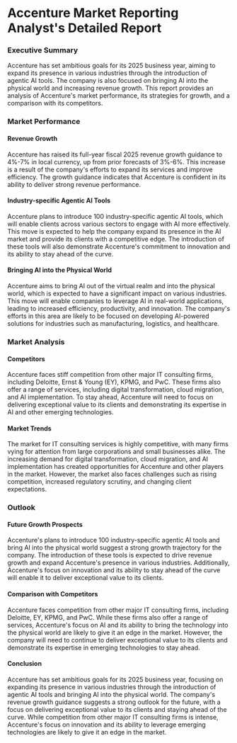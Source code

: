 Accenture Market Reporting Analyst's Detailed Report
===========================================================

### Executive Summary

Accenture has set ambitious goals for its 2025 business year, aiming to expand its presence in various industries through the introduction of agentic AI tools. The company is also focused on bringing AI into the physical world and increasing revenue growth. This report provides an analysis of Accenture's market performance, its strategies for growth, and a comparison with its competitors.

### Market Performance

#### Revenue Growth

Accenture has raised its full-year fiscal 2025 revenue growth guidance to 4%-7% in local currency, up from prior forecasts of 3%-6%. This increase is a result of the company's efforts to expand its services and improve efficiency. The growth guidance indicates that Accenture is confident in its ability to deliver strong revenue performance.

#### Industry-specific Agentic AI Tools

Accenture plans to introduce 100 industry-specific agentic AI tools, which will enable clients across various sectors to engage with AI more effectively. This move is expected to help the company expand its presence in the AI market and provide its clients with a competitive edge. The introduction of these tools will also demonstrate Accenture's commitment to innovation and its ability to stay ahead of the curve.

#### Bringing AI into the Physical World

Accenture aims to bring AI out of the virtual realm and into the physical world, which is expected to have a significant impact on various industries. This move will enable companies to leverage AI in real-world applications, leading to increased efficiency, productivity, and innovation. The company's efforts in this area are likely to be focused on developing AI-powered solutions for industries such as manufacturing, logistics, and healthcare.

### Market Analysis

#### Competitors

Accenture faces stiff competition from other major IT consulting firms, including Deloitte, Ernst & Young (EY), KPMG, and PwC. These firms also offer a range of services, including digital transformation, cloud migration, and AI implementation. To stay ahead, Accenture will need to focus on delivering exceptional value to its clients and demonstrating its expertise in AI and other emerging technologies.

#### Market Trends

The market for IT consulting services is highly competitive, with many firms vying for attention from large corporations and small businesses alike. The increasing demand for digital transformation, cloud migration, and AI implementation has created opportunities for Accenture and other players in the market. However, the market also faces challenges such as rising competition, increased regulatory scrutiny, and changing client expectations.

### Outlook

#### Future Growth Prospects

Accenture's plans to introduce 100 industry-specific agentic AI tools and bring AI into the physical world suggest a strong growth trajectory for the company. The introduction of these tools is expected to drive revenue growth and expand Accenture's presence in various industries. Additionally, Accenture's focus on innovation and its ability to stay ahead of the curve will enable it to deliver exceptional value to its clients.

#### Comparison with Competitors

Accenture faces competition from other major IT consulting firms, including Deloitte, EY, KPMG, and PwC. While these firms also offer a range of services, Accenture's focus on AI and its ability to bring the technology into the physical world are likely to give it an edge in the market. However, the company will need to continue to deliver exceptional value to its clients and demonstrate its expertise in emerging technologies to stay ahead.

#### Conclusion

Accenture has set ambitious goals for its 2025 business year, focusing on expanding its presence in various industries through the introduction of agentic AI tools and bringing AI into the physical world. The company's revenue growth guidance suggests a strong outlook for the future, with a focus on delivering exceptional value to its clients and staying ahead of the curve. While competition from other major IT consulting firms is intense, Accenture's focus on innovation and its ability to leverage emerging technologies are likely to give it an edge in the market.